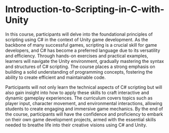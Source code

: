 # Introduction-to-Scripting-in-C-with-Unity

In this course, participants will delve into the foundational principles of scripting using C# in the context of Unity game development. As the backbone of many successful games, scripting is a crucial skill for game developers, and C# has become a preferred language due to its versatility and efficiency. Through hands-on exercises and practical examples, learners will navigate the Unity environment, gradually mastering the syntax and structures of C# scripting. The course places a strong emphasis on building a solid understanding of programming concepts, fostering the ability to create efficient and maintainable code.

Participants will not only learn the technical aspects of C# scripting but will also gain insight into how to apply these skills to craft interactive and dynamic gameplay experiences. The curriculum covers topics such as player input, character movement, and environmental interactions, allowing students to create engaging and immersive game mechanics. By the end of the course, participants will have the confidence and proficiency to embark on their own game development projects, armed with the essential skills needed to breathe life into their creative visions using C# and Unity.
